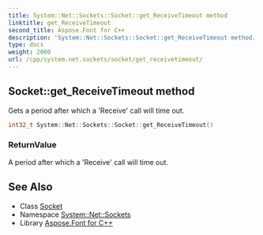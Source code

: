 ```yaml
---
title: System::Net::Sockets::Socket::get_ReceiveTimeout method
linktitle: get_ReceiveTimeout
second_title: Aspose.Font for C++
description: 'System::Net::Sockets::Socket::get_ReceiveTimeout method. Gets a period after which a ''Receive'' call will time out in C++.'
type: docs
weight: 2000
url: /cpp/system.net.sockets/socket/get_receivetimeout/
---
```

## Socket::get_ReceiveTimeout method


Gets a period after which a 'Receive' call will time out.

```cpp
int32_t System::Net::Sockets::Socket::get_ReceiveTimeout()
```


### ReturnValue

A period after which a 'Receive' call will time out.

## See Also

* Class [Socket](../)
* Namespace [System::Net::Sockets](../../)
* Library [Aspose.Font for C++](../../../)
